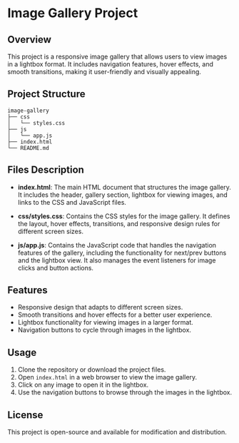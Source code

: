 # Image Gallery Project

## Overview
This project is a responsive image gallery that allows users to view images in a lightbox format. It includes navigation features, hover effects, and smooth transitions, making it user-friendly and visually appealing.

## Project Structure
```
image-gallery
├── css
│   └── styles.css
├── js
│   └── app.js
├── index.html
└── README.md
```

## Files Description

- **index.html**: The main HTML document that structures the image gallery. It includes the header, gallery section, lightbox for viewing images, and links to the CSS and JavaScript files.

- **css/styles.css**: Contains the CSS styles for the image gallery. It defines the layout, hover effects, transitions, and responsive design rules for different screen sizes.

- **js/app.js**: Contains the JavaScript code that handles the navigation features of the gallery, including the functionality for next/prev buttons and the lightbox view. It also manages the event listeners for image clicks and button actions.

## Features
- Responsive design that adapts to different screen sizes.
- Smooth transitions and hover effects for a better user experience.
- Lightbox functionality for viewing images in a larger format.
- Navigation buttons to cycle through images in the lightbox.

## Usage
1. Clone the repository or download the project files.
2. Open `index.html` in a web browser to view the image gallery.
3. Click on any image to open it in the lightbox.
4. Use the navigation buttons to browse through the images in the lightbox.

## License
This project is open-source and available for modification and distribution.